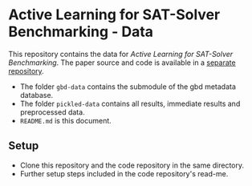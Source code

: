 # Active Learning for SAT-Solver Benchmarking - Data

This repository contains the data for *Active Learning for SAT-Solver Benchmarking*.
The paper source and code is available in a [separate repository](https://github.com/mathefuchs/al-for-sat-solver-benchmarking).

* The folder `gbd-data` contains the submodule of the gbd metadata database.
* The folder `pickled-data` contains all results, immediate results and preprocessed data.
* `README.md` is this document.

## Setup

* Clone this repository and the code repository in the same directory.
* Further setup steps included in the code repository's read-me.
